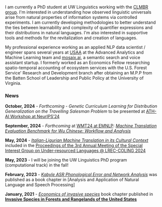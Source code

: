 I am currently a PhD student at UW Linguistics working with the [CLMBR group](https://clmbr.shane.st/). I'm interested in understanding how observed linguistic universals arise from natural properties of information systems via controlled experiments. I am currently developing methodologies to better understand the ties between learnability and complexity of quantifier expressions and their distributions in natural languages. I'm also interested in supportive tools and methods for the revitalization and creation of languages.

My professional experience working as an applied NLP data scientist / engineer spans several years at [USAA](https://www.usaa.com/) at the Advanced Analytics and Machine Learning team and [mosaix.ai](https://www.mosaix.ai/), a semantic search and voice assistant startup. I formerly worked as an Economics Fellow researching spatio-temporal accounting of ecosystem services with the U.S. Forest Service' Research and Development branch after obtaining an M.P.P from the Batten School of Leadership and Public Policy at the University of Virginia.

### News

**October, 2024** - *Forthcoming* - *Genetic Curriculum Learning for Distribution Generalization on the Travelling Salesman Problem* to be presented at [ATH-AI Workshop at NeurIPS’24](https://mathai2024.github.io/)

**September, 2024** - *Forthcoming* at [WMT24 at EMNLP](https://www2.statmt.org/wmt24/): *[Machine Translation Evaluation Benchmark for Wu Chinese: Workflow and Analysis](https://arxiv.org/pdf/2410.10278)*

**May, 2024** - *[Italian-Ligurian Machine Translation in its Cultural Context](https://aclanthology.org/2024.sigul-1.21/)* included in the [Proceedings of the 3rd Annual Meeting of the Special Interest Group on Under-resourced Languages @ LREC-COLING 2024](https://aclanthology.org/volumes/2024.sigul-1/)

**May, 2023** - I will be joining the UW Linguistics PhD program (computational track) in the fall!

**February, 2023** - *[Kabyle ASR Phonological Error and Network Analysis](https://link.springer.com/book/10.1007/978-3-031-11035-1)* was published as a book chapter in [Analysis and Application of Natural Language and Speech Processing]

**January, 2021** - *[Economics of invasive species](https://scholar.google.com/citations?view_op=view_citation&hl=en&user=-tAcAUsAAAAJ&citation_for_view=-tAcAUsAAAAJ:Wp0gIr-vW9MC)* book chapter published in **[Invasive Species in Forests and Rangelands of the United States](https://link.springer.com/book/10.1007/978-3-030-45367-1)**
